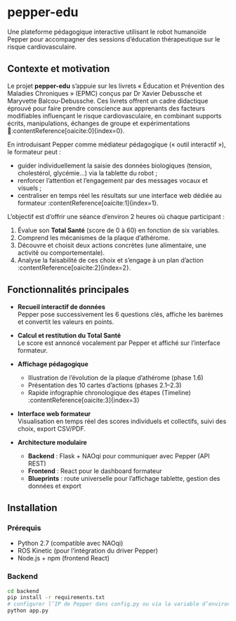 # pepper-edu

Une plateforme pédagogique interactive utilisant le robot humanoïde Pepper pour accompagner des sessions d’éducation thérapeutique sur le risque cardiovasculaire.

## Contexte et motivation

Le projet **pepper-edu** s’appuie sur les livrets « Éducation et Prévention des Maladies Chroniques » (EPMC) conçus par Dr Xavier Debussche et Maryvette Balcou-Debussche. Ces livrets offrent un cadre didactique éprouvé pour faire prendre conscience aux apprenants des facteurs modifiables influençant le risque cardiovasculaire, en combinant supports écrits, manipulations, échanges de groupe et expérimentations :contentReference[oaicite:0]{index=0}.

En introduisant Pepper comme médiateur pédagogique (« outil interactif »), le formateur peut :
- guider individuellement la saisie des données biologiques (tension, cholestérol, glycémie…) via la tablette du robot ;  
- renforcer l’attention et l’engagement par des messages vocaux et visuels ;  
- centraliser en temps réel les résultats sur une interface web dédiée au formateur :contentReference[oaicite:1]{index=1}.

L’objectif est d’offrir une séance d’environ 2 heures où chaque participant :
1. Évalue son **Total Santé** (score de 0 à 60) en fonction de six variables.  
2. Comprend les mécanismes de la plaque d’athérome.  
3. Découvre et choisit deux actions concrètes (une alimentaire, une activité ou comportementale).  
4. Analyse la faisabilité de ces choix et s’engage à un plan d’action :contentReference[oaicite:2]{index=2}.

## Fonctionnalités principales

- **Recueil interactif de données**  
  Pepper pose successivement les 6 questions clés, affiche les barèmes et convertit les valeurs en points.

- **Calcul et restitution du Total Santé**  
  Le score est annoncé vocalement par Pepper et affiché sur l’interface formateur.

- **Affichage pédagogique**  
  - Illustration de l’évolution de la plaque d’athérome (phase 1.6)  
  - Présentation des 10 cartes d’actions (phases 2.1–2.3)  
  - Rapide infographie chronologique des étapes (Timeline) :contentReference[oaicite:3]{index=3}

- **Interface web formateur**  
  Visualisation en temps réel des scores individuels et collectifs, suivi des choix, export CSV/PDF.

- **Architecture modulaire**  
  - **Backend** : Flask + NAOqi pour communiquer avec Pepper (API REST)  
  - **Frontend** : React pour le dashboard formateur  
  - **Blueprints** : route universelle pour l’affichage tablette, gestion des données et export

## Installation

### Prérequis

- Python 2.7 (compatible avec NAOqi)  
- ROS Kinetic (pour l’intégration du driver Pepper)  
- Node.js + npm (frontend React)

### Backend

```bash
cd backend
pip install -r requirements.txt
# configurer l’IP de Pepper dans config.py ou via la variable d’environnement PEPPER_IP
python app.py